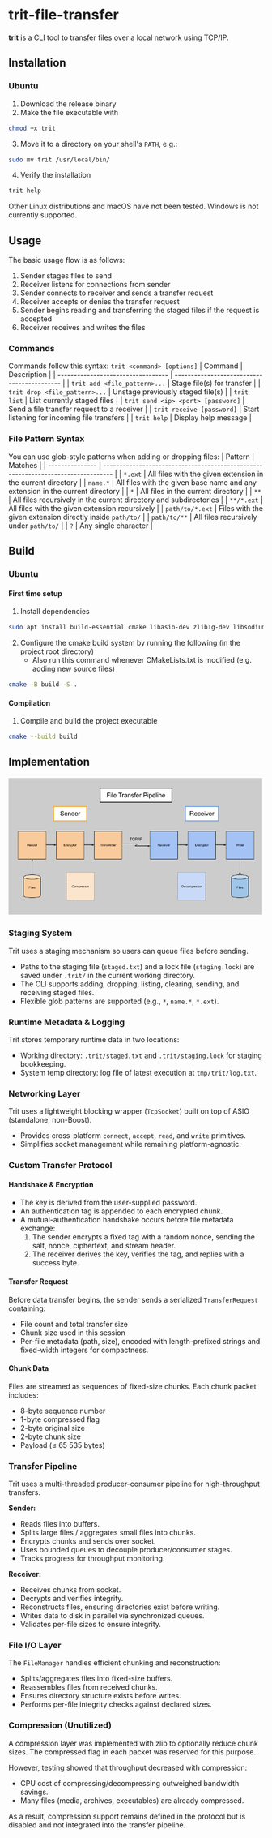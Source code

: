 # trit-file-transfer
**trit** is a CLI tool to transfer files over a local network using TCP/IP.

## Installation
### Ubuntu
1. Download the release binary
2. Make the file executable with 
```bash 
chmod +x trit 
```
3. Move it to a directory on your shell's `PATH`,  e.g.:
```bash 
sudo mv trit /usr/local/bin/
```
4. Verify the installation
```bash 
trit help
```

Other Linux distributions and macOS have not been tested. Windows is not currently supported.

## Usage
The basic usage flow is as follows:
1. Sender stages files to send
2. Receiver listens for connections from sender
3. Sender connects to receiver and sends a transfer request
4. Receiver accepts or denies the transfer request
5. Sender begins reading and transferring the staged files if the request is accepted
6. Receiver receives and writes the files

### Commands
Commands follow this syntax: `trit <command> [options]`
| Command                            | Description                                 |
| ---------------------------------- | ------------------------------------------- |
| `trit add <file_pattern>...`       | Stage file(s) for transfer                  |
| `trit drop <file_pattern>...`      | Unstage previously staged file(s)           |
| `trit list`                        | List currently staged files                 |
| `trit send <ip> <port> [password]` | Send a file transfer request to a receiver  |
| `trit receive [password]`          | Start listening for incoming file transfers |
| `trit help`                        | Display help message                        |

### File Pattern Syntax
You can use glob-style patterns when adding or dropping files:
| Pattern         | Matches                                                                           |
| --------------- | --------------------------------------------------------------------------------- |
| `*.ext`         | All files with the given extension in the current directory                       |
| `name.*`        | All files with the given base name and any extension in the current directory     |
| `*`             | All files in the current directory                                                |
| `**`            | All files recursively in the current directory and subdirectories                 |
| `**/*.ext`      | All files with the given extension recursively                                    |
| `path/to/*.ext` | Files with the given extension directly inside `path/to/`                         |
| `path/to/**`    | All files recursively under `path/to/`                                            |
| `?`             | Any single character                                                              |

## Build
### Ubuntu
#### First time setup
1. Install dependencies
```bash 
sudo apt install build-essential cmake libasio-dev zlib1g-dev libsodium-dev pkg-config
```

2. Configure the cmake build system by running the following (in the project root directory)
    - Also run this command whenever CMakeLists.txt is modified (e.g. adding new source files)
```bash
cmake -B build -S .
```

#### Compilation
1. Compile and build the project executable
```bash
cmake --build build
```

## Implementation
![alt text](images/File_Transfer_Pipeline.png "File Transfer Pipeline Diagram")

### Staging System

Trit uses a staging mechanism so users can queue files before sending.
- Paths to the staging file (`staged.txt`) and a lock file (`staging.lock`) are saved under `.trit/` in the current working directory.
- The CLI supports adding, dropping, listing, clearing, sending, and receiving staged files.
- Flexible glob patterns are supported (e.g., `*`, `name.*`, `*.ext`).

### Runtime Metadata & Logging

Trit stores temporary runtime data in two locations:
- Working directory: `.trit/staged.txt` and `.trit/staging.lock` for staging bookkeeping.
- System temp directory: log file of latest execution at `tmp/trit/log.txt`.

### Networking Layer

Trit uses a lightweight blocking wrapper (`TcpSocket`) built on top of ASIO (standalone, non-Boost).
- Provides cross-platform `connect`, `accept`, `read`, and `write` primitives.
- Simplifies socket management while remaining platform-agnostic.

### Custom Transfer Protocol

#### Handshake & Encryption

- The key is derived from the user-supplied password.
- An authentication tag is appended to each encrypted chunk.
- A mutual-authentication handshake occurs before file metadata exchange:
    1. The sender encrypts a fixed tag with a random nonce, sending the salt, nonce, ciphertext, and stream header.
    2. The receiver derives the key, verifies the tag, and replies with a success byte.

#### Transfer Request

Before data transfer begins, the sender sends a serialized `TransferRequest` containing:
- File count and total transfer size
- Chunk size used in this session
- Per-file metadata (path, size), encoded with length-prefixed strings and fixed-width integers for compactness.

#### Chunk Data
Files are streamed as sequences of fixed-size chunks. Each chunk packet includes:
- 8-byte sequence number
- 1-byte compressed flag
- 2-byte original size
- 2-byte chunk size
- Payload (≤ 65 535 bytes)

### Transfer Pipeline

Trit uses a multi-threaded producer-consumer pipeline for high-throughput transfers.

**Sender:**
- Reads files into buffers.
- Splits large files / aggregates small files into chunks.
- Encrypts chunks and sends over socket.
- Uses bounded queues to decouple producer/consumer stages.
- Tracks progress for throughput monitoring.

**Receiver:**
- Receives chunks from socket.
- Decrypts and verifies integrity.
- Reconstructs files, ensuring directories exist before writing.
- Writes data to disk in parallel via synchronized queues.
- Validates per-file sizes to ensure integrity.

### File I/O Layer

The `FileManager` handles efficient chunking and reconstruction:
- Splits/aggregates files into fixed-size buffers.
- Reassembles files from received chunks.
- Ensures directory structure exists before writes.
- Performs per-file integrity checks against declared sizes.

### Compression (Unutilized)
A compression layer was implemented with zlib to optionally reduce chunk sizes. The compressed flag in each packet was reserved for this purpose.

However, testing showed that throughput decreased with compression:
- CPU cost of compressing/decompressing outweighed bandwidth savings.
- Many files (media, archives, executables) are already compressed.

As a result, compression support remains defined in the protocol but is disabled and not integrated into the transfer pipeline.